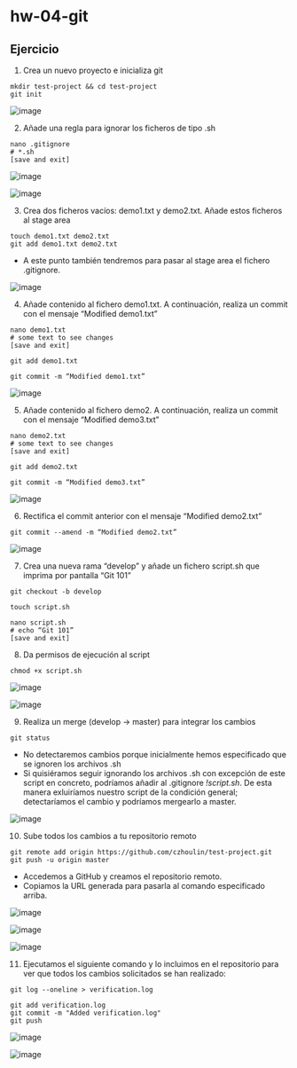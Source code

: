 # hw-04-git

## Ejercicio

1. Crea un nuevo proyecto e inicializa git
~~~
mkdir test-project && cd test-project
git init
~~~

![image](./images/1.png)

2. Añade una regla para ignorar los ficheros de tipo .sh
~~~
nano .gitignore
# *.sh
[save and exit]
~~~

![image](./images/2.png)

![image](./images/3.png)

3. Crea dos ficheros vacíos: demo1.txt y demo2.txt. Añade estos ficheros al stage area
~~~
touch demo1.txt demo2.txt
git add demo1.txt demo2.txt
~~~
- A este punto también tendremos para pasar al stage area el fichero .gitignore. 

![image](./images/5.png)

4. Añade contenido al fichero demo1.txt. A continuación, realiza un commit con el mensaje “Modified demo1.txt”
~~~
nano demo1.txt
# some text to see changes
[save and exit]

git add demo1.txt

git commit -m “Modified demo1.txt”
~~~

![image](./images/6.png)

5. Añade contenido al fichero demo2. A continuación, realiza un commit con el mensaje “Modified demo3.txt”
~~~
nano demo2.txt
# some text to see changes
[save and exit]

git add demo2.txt

git commit -m “Modified demo3.txt”
~~~

![image](./images/7.png)

6. Rectifica el commit anterior con el mensaje “Modified demo2.txt”
~~~
git commit --amend -m “Modified demo2.txt”
~~~

![image](./images/8.png)

7. Crea una nueva rama “develop” y añade un fichero script.sh que imprima por pantalla “Git 101”
~~~
git checkout -b develop

touch script.sh

nano script.sh
# echo “Git 101”
[save and exit]
~~~

8. Da permisos de ejecución al script
~~~
chmod +x script.sh
~~~

![image](./images/9.png)

![image](./images/10.png)

9. Realiza un merge (develop -> master) para integrar los cambios
~~~
git status
~~~
- No detectaremos cambios porque inicialmente hemos especificado que se ignoren los archivos .sh
- Si quisiéramos seguir ignorando los archivos .sh con excepción de este script en concreto, podríamos añadir al .gitignore _!script.sh_.
  De esta manera exluiríamos nuestro script de la condición general; detectaríamos el cambio y podríamos mergearlo a master.

![image](./images/11.png)

10. Sube todos los cambios a tu repositorio remoto
~~~
git remote add origin https://github.com/czhoulin/test-project.git
git push -u origin master
~~~
- Accedemos a GitHub y creamos el repositorio remoto.
- Copiamos la URL generada para pasarla al comando especificado arriba.

![image](./images/12.png)

![image](./images/13.png)

![image](./images/14.png)

11. Ejecutamos el siguiente comando y lo incluimos en el repositorio para ver que todos los cambios solicitados se han realizado:
~~~
git log --oneline > verification.log

git add verification.log
git commit -m "Added verification.log"
git push
~~~

![image](./images/15.png)

![image](./images/16.png)

